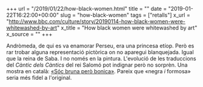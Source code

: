 +++
url = "/2019/01/22/how-black-women.html"
title = ""
date = "2019-01-22T16:22:00+00:00"
slug = "how-black-women"
tags = ["retalls"]
x_url = "http://www.bbc.com/culture/story/20190114-how-black-women-were-whitewashed-by-art"
x_title = "How black women were whitewashed by art"
x_source = ""
+++


Andròmeda, de qui es va enamorar Perseu, era una princesa etíop. Però es rar trobar alguna representació pictòrica on no aparegui blanquejada. Igual que la reina de Saba. I no només en la pintura. L'evolució de les traduccions del *Càntic dels Càntics* del rei Salomó pot indignar però no sorprèn. Una mostra en català: [«Sóc bruna però bonica»](https://www.bci.cat/biblia/capitol/809). Pareix que «negra *i* formosa» seria més fidel a l'original.

